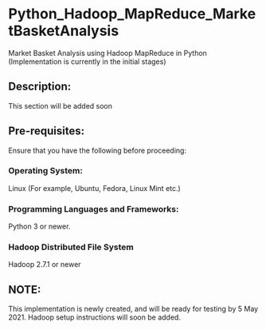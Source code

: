 # Python_Hadoop_MapReduce_MarketBasketAnalysis
Market Basket Analysis using Hadoop MapReduce in Python (Implementation is currently in the initial stages)

## Description:
This section will be added soon

## Pre-requisites:
Ensure that you have the following before proceeding:
### Operating System:
Linux (For example, Ubuntu, Fedora, Linux Mint etc.)
### Programming Languages and Frameworks:
Python 3 or newer. 
### Hadoop Distributed File System
Hadoop 2.7.1 or newer

## NOTE:
This implementation is newly created, and will be ready for testing by 5 May 2021.
Hadoop setup instructions will soon be added.
